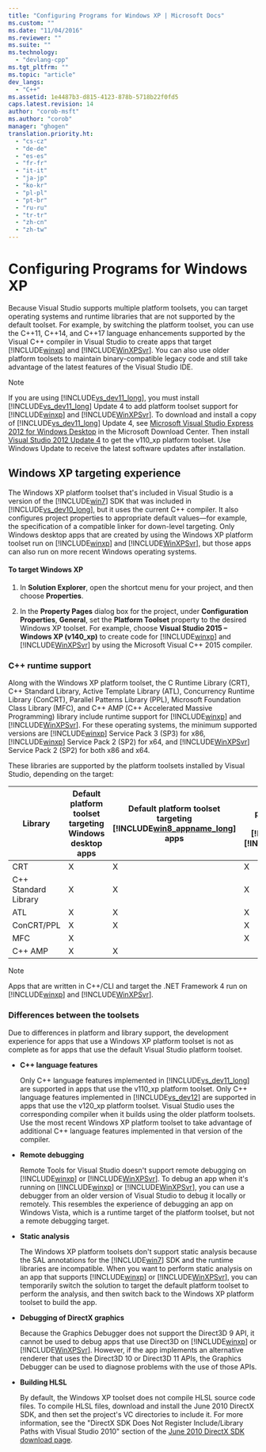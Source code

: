```yaml
---
title: "Configuring Programs for Windows XP | Microsoft Docs"
ms.custom: ""
ms.date: "11/04/2016"
ms.reviewer: ""
ms.suite: ""
ms.technology: 
  - "devlang-cpp"
ms.tgt_pltfrm: ""
ms.topic: "article"
dev_langs: 
  - "C++"
ms.assetid: 1e4487b3-d815-4123-878b-5718b22f0fd5
caps.latest.revision: 14
author: "corob-msft"
ms.author: "corob"
manager: "ghogen"
translation.priority.ht: 
  - "cs-cz"
  - "de-de"
  - "es-es"
  - "fr-fr"
  - "it-it"
  - "ja-jp"
  - "ko-kr"
  - "pl-pl"
  - "pt-br"
  - "ru-ru"
  - "tr-tr"
  - "zh-cn"
  - "zh-tw"
---
```

# Configuring Programs for Windows XP
Because Visual Studio supports multiple platform toolsets, you can target operating systems and runtime libraries that are not supported by the default toolset. For example, by switching the platform toolset, you can use the C++11, C++14, and C++17 language enhancements supported by the Visual C++ compiler in Visual Studio to create apps that target [!INCLUDE[winxp](../build/includes/winxp_md.md)] and [!INCLUDE[WinXPSvr](../build/includes/winxpsvr_md.md)]. You can also use older platform toolsets to maintain binary-compatible legacy code and still take advantage of the latest features of the Visual Studio IDE.  
  
> [!NOTE]
>  If you are using [!INCLUDE[vs_dev11_long](../build/includes/vs_dev11_long_md.md)], you must install [!INCLUDE[vs_dev11_long](../build/includes/vs_dev11_long_md.md)] Update 4 to add platform toolset support for [!INCLUDE[winxp](../build/includes/winxp_md.md)] and [!INCLUDE[WinXPSvr](../build/includes/winxpsvr_md.md)]. To download and install a copy of [!INCLUDE[vs_dev11_long](../build/includes/vs_dev11_long_md.md)] Update 4, see [Microsoft Visual Studio Express 2012 for Windows Desktop](http://go.microsoft.com/fwlink/?LinkID=265464) in the Microsoft Download Center. Then install [Visual Studio 2012 Update 4](http://go.microsoft.com/fwlink/?LinkID=335900) to get the v110_xp platform toolset. Use Windows Update to receive the latest software updates after installation.  
  
## Windows XP targeting experience  
 The Windows XP platform toolset that's included in Visual Studio is a version of the [!INCLUDE[win7](../build/includes/win7_md.md)] SDK that was included in [!INCLUDE[vs_dev10_long](../build/includes/vs_dev10_long_md.md)], but it uses the current C++ compiler. It also configures project properties to appropriate default values—for example, the specification of a compatible linker for down-level targeting. Only Windows desktop apps that are created by using the Windows XP platform toolset run on [!INCLUDE[winxp](../build/includes/winxp_md.md)] and [!INCLUDE[WinXPSvr](../build/includes/winxpsvr_md.md)], but those apps can also run on more recent Windows operating systems.  
  
#### To target Windows XP  
  
1.  In **Solution Explorer**, open the shortcut menu for your project, and then choose **Properties**.  
  
2.  In the **Property Pages** dialog box for the project, under **Configuration Properties**, **General**, set the **Platform Toolset** property to the desired Windows XP toolset. For example, choose **Visual Studio 2015 – Windows XP (v140_xp)** to create code for [!INCLUDE[winxp](../build/includes/winxp_md.md)] and [!INCLUDE[WinXPSvr](../build/includes/winxpsvr_md.md)] by using the Microsoft Visual C++ 2015 compiler.  
  
### C++ runtime support  
 Along with the Windows XP platform toolset, the C Runtime Library (CRT), C++ Standard Library, Active Template Library (ATL), Concurrency Runtime Library (ConCRT), Parallel Patterns Library (PPL), Microsoft Foundation Class Library (MFC), and C++ AMP (C++ Accelerated Massive Programming) library include runtime support for [!INCLUDE[winxp](../build/includes/winxp_md.md)] and [!INCLUDE[WinXPSvr](../build/includes/winxpsvr_md.md)]. For these operating systems, the minimum supported versions are [!INCLUDE[winxp](../build/includes/winxp_md.md)] Service Pack 3 (SP3) for x86, [!INCLUDE[winxp](../build/includes/winxp_md.md)] Service Pack 2 (SP2) for x64, and [!INCLUDE[WinXPSvr](../build/includes/winxpsvr_md.md)] Service Pack 2 (SP2) for both x86 and x64.  
  
 These libraries are supported by the platform toolsets installed by Visual Studio, depending on the target:  
  
|Library|Default platform toolset targeting Windows desktop apps|Default platform toolset targeting [!INCLUDE[win8_appname_long](../build/includes/win8_appname_long_md.md)] apps|Windows XP platform toolset targeting [!INCLUDE[winxp](../build/includes/winxp_md.md)], [!INCLUDE[WinXPSvr](../build/includes/winxpsvr_md.md)]|  
|-------------|-------------------------------------------------------------|---------------------------------------------------------------------------------------------------------------|-----------------------------------------------------------------------------------------------------------------------------------------------------------|  
|CRT|X|X|X|  
|C++ Standard Library|X|X|X|  
|ATL|X|X|X|  
|ConCRT/PPL|X|X|X|  
|MFC|X||X|  
|C++ AMP|X|X||  
  
> [!NOTE]
>  Apps that are written in C++/CLI and target the .NET Framework 4 run on [!INCLUDE[winxp](../build/includes/winxp_md.md)] and [!INCLUDE[WinXPSvr](../build/includes/winxpsvr_md.md)].  
  
### Differences between the toolsets  
 Due to differences in platform and library support, the development experience for apps that use a Windows XP platform toolset is not as complete as for apps that use the default Visual Studio platform toolset.  
  
-   **C++ language features**  
  
     Only C++ language features implemented in [!INCLUDE[vs_dev11_long](../build/includes/vs_dev11_long_md.md)] are supported in apps that use the v110_xp platform toolset. Only C++ language features implemented in [!INCLUDE[vs_dev12](../atl-mfc-shared/includes/vs_dev12_md.md)] are supported in apps that use the v120_xp platform toolset. Visual Studio uses the corresponding compiler when it builds using the older platform toolsets. Use the most recent Windows XP platform toolset to take advantage of additional C++ language features implemented in that version of the compiler.  
  
-   **Remote debugging**  
  
     Remote Tools for Visual Studio doesn't support remote debugging on [!INCLUDE[winxp](../build/includes/winxp_md.md)] or [!INCLUDE[WinXPSvr](../build/includes/winxpsvr_md.md)]. To debug an app when it's running on [!INCLUDE[winxp](../build/includes/winxp_md.md)] or [!INCLUDE[WinXPSvr](../build/includes/winxpsvr_md.md)], you can use a debugger from an older version of Visual Studio to debug it locally or remotely. This resembles the experience of debugging an app on Windows Vista, which is a runtime target of the platform toolset, but not a remote debugging target.  
  
-   **Static analysis**  
  
     The Windows XP platform toolsets don't support static analysis because the SAL annotations for the [!INCLUDE[win7](../build/includes/win7_md.md)] SDK and the runtime libraries are incompatible. When you want to perform static analysis on an app that supports [!INCLUDE[winxp](../build/includes/winxp_md.md)] or [!INCLUDE[WinXPSvr](../build/includes/winxpsvr_md.md)], you can temporarily switch the solution to target the default platform toolset to perform the analysis, and then switch back to the Windows XP platform toolset to build the app.  
  
-   **Debugging of DirectX graphics**  
  
     Because the Graphics Debugger does not support the Direct3D 9 API, it cannot be used to debug apps that use Direct3D on [!INCLUDE[winxp](../build/includes/winxp_md.md)] or [!INCLUDE[WinXPSvr](../build/includes/winxpsvr_md.md)]. However, if the app implements an alternative renderer that uses the Direct3D 10 or Direct3D 11 APIs, the Graphics Debugger can be used to diagnose problems with the use of those APIs.  
  
-   **Building HLSL**  
  
     By default, the Windows XP toolset does not compile HLSL source code files. To compile HLSL files, download and install the June 2010 DirectX SDK, and then set the project's VC directories to include it. For more information, see the "DirectX SDK Does Not Register Include/Library Paths with Visual Studio 2010" section of the [June 2010 DirectX SDK download page](http://www.microsoft.com/download/details.aspx?displaylang=en&id=6812).